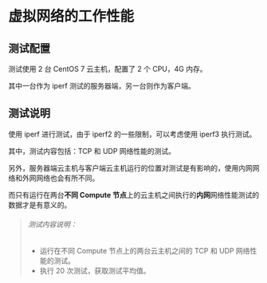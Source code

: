 # 虚拟网络的工作性能

## 测试配置

测试使用 2 台 CentOS 7 云主机，配置了 2 个 CPU，4G 内存。

其中一台作为 iperf 测试的服务器端，另一台则作为客户端。

## 测试说明

使用 iperf 进行测试，由于 iperf2 的一些限制，可以考虑使用 iperf3 执行测试。

其中，测试内容包括：TCP 和 UDP 网络性能的测试。

另外，服务器端云主机与客户端云主机运行的位置对测试是有影响的，使用内网网络和外网网络也会有所不同。

而只有运行在两台**不同 Compute 节点**上的云主机之间执行的**内网**网络性能测试的数据才是有意义的。

> ###### 测试内容说明：
> * 运行在不同 Compute 节点上的两台云主机之间的 TCP 和 UDP 网络性能的测试。
> * 执行 20 次测试，获取测试平均值。

